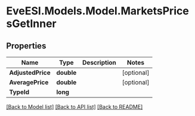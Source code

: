 # EveESI.Models.Model.MarketsPricesGetInner

## Properties

Name | Type | Description | Notes
------------ | ------------- | ------------- | -------------
**AdjustedPrice** | **double** |  | [optional] 
**AveragePrice** | **double** |  | [optional] 
**TypeId** | **long** |  | 

[[Back to Model list]](../README.md#documentation-for-models) [[Back to API list]](../README.md#documentation-for-api-endpoints) [[Back to README]](../README.md)

